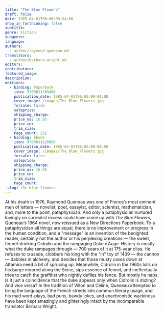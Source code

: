 ```yaml
---
title: "The Blue Flowers"
draft: false
date: 1985-04-01T06:00:00-04:00
show_in_forthcoming: false
subtitle:
genre: Fiction
subgenre:
language:
authors:
  - author/raymond-queneau.md
translators:
  - author/barbara-wright.md
editors:
contributors:
featured_image:
description:
editions:
  - binding: Paperback
    isbn: 9780811209458
    publication_date: 1985-04-01T06:00:00-04:00
    cover_image: /images/The_Blue_Flowers.jpg
    forsale: false
    saleprice:
    shipping_charge:
    price_us: 16.95
    price_cn:
    trim_size:
    Page_count: 232
  - binding: Ebook
    isbn: 9780811220859
    publication_date: 1985-04-01T06:00:00-04:00
    cover_image: /images/The_Blue_Flowers.jpg
    forsale: false
    saleprice:
    shipping_charge:
    price_us: 16.95
    price_cn:
    trim_size:
    Page_count:
_slug: the-blue-flowers
---
```


At his death in 1976, Raymond Queneau was one of France’s most eminent men of letters — novelist, poet, essayist, editor, scientist, mathematician, and, more to the point, pataphysician. And only a pataphysician nurtured lovingly on surrealist excess could have come up with _The Blue Flowers_, Queneau’s 1964 novel, now reissued as a New Directions Paperbook. To a pataphysician all things are equal, there is no improvement or progress in the human condition, and a "message" is an invention of the benighted reader, certainly not the author or his perplexing creations — the sweet, fennel-drinking Cidrolin and the rampaging Duke d’Auge. History is mostly what the duke rampages through — 700 years of it at 175-year clips. He refuses to crusade, clobbers his king with the "in" toy of 1439 — the cannon — dabbles in alchemy, and decides that those musty caves down at Altamira need a bit of sprucing up. Meanwhile, Cidrolin in the 1960s lolls on his barge moored along the Seine, sips essence of fennel, and ineffectually tries to catch the graffitist who nightly defiles his fence. But mostly he naps. Is it just a coincidence that the duke appears only when Cidrolin is dozing? And vice versa? In the tradition of Villon and Céline, Queneau attempted to bring the language of the French streets into common literary usage, and his mad word-plays, bad puns, bawdy jokes, and anachronistic wackiness have been kept amazingly and glitteringly intact by the incomparable translator Barbara Wright.

